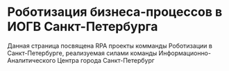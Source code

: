 # Роботизация бизнеса-процессов в ИОГВ Санкт-Петербурга

Данная страница посвящена RPA проекты комманды Роботизации в Санкт-Петербурге, реализуемая силами команды Информационно-Аналитического Центра города Санкт-Петербург 

